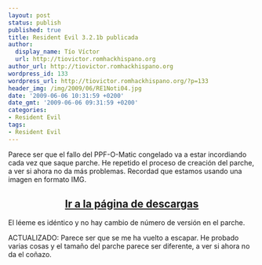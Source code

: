 ```yaml
---
layout: post
status: publish
published: true
title: Resident Evil 3.2.1b publicada
author:
  display_name: Tío Víctor
  url: http://tiovictor.romhackhispano.org
author_url: http://tiovictor.romhackhispano.org
wordpress_id: 133
wordpress_url: http://tiovictor.romhackhispano.org/?p=133
header_img: /img/2009/06/RE1Noti04.jpg
date: '2009-06-06 10:31:59 +0200'
date_gmt: '2009-06-06 09:31:59 +0200'
categories:
- Resident Evil
tags:
- Resident Evil
---
```

Parece ser que el fallo del PPF-O-Matic congelado va a estar incordiando cada vez que saque parche. He repetido el proceso de creación del parche, a ver si ahora no da más problemas. Recordad que estamos usando una imagen en formato IMG.

<h2 style="text-align: center;"><strong><a href="http://tiovictor.romhackhispano.org/resident-evil-directors-cut/">Ir a la página de descargas</a></strong></h2>

El léeme es idéntico y no hay cambio de número de versión en el parche.

ACTUALIZADO: Parece ser que se me ha vuelto a escapar. He probado varias cosas y el tamaño del parche parece ser diferente, a ver si ahora no da el coñazo.